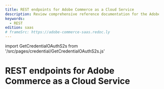 ```yaml
---
title: REST endpoints for Adobe Commerce as a Cloud Service
description: Review comprehensive reference documentation for the Adobe Commerce as a Cloud Service REST API schema.
keywords:
  - REST
edition: saas
# frameSrc: https://adobe-commerce-saas.redoc.ly
---
```


import GetCredentialOAuthS2s from '/src/pages/credential/GetCredentialOAuthS2s.js'

# REST endpoints for Adobe Commerce as a Cloud Service

<GetCredentialOAuthS2s />

<RedoclyAPIBlock src="/commerce-webapi/src/openapi/accs-schema.yaml"/>
